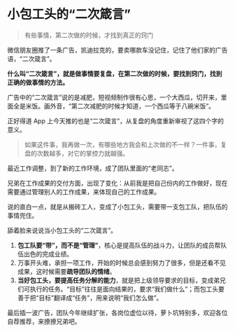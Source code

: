 # 小包工头的“二次箴言”

> 有些事情，第二次做的时候，才找到真正的窍门

微信朋友圈推了一条广告，凯迪拉克的，要卖哪款车没记住，记住了他们家的广告语，“二次箴言”。

**什么叫“二次箴言”，就是做事情要复盘，在第二次做的时候，要找到窍门，找到正确的做事情的方法。**

广告中的“二次箴言”说的是减肥，短视频制作很有心思，一个大西瓜，切开来，里面全是米饭。画外音，“第二次减肥的时候才知道，一个西瓜等于八碗米饭”。

正好得道 App 上今天推的也是“二次箴言”，从复盘的角度重新审视了这四个字的意义。

> 如果这件事，我再做一次，有哪些地方我会和上次做的不一样？一件事，复盘的次数越多，对它的掌控力就越强。

最近工作调整，到了新的工作环境，成了团队里面的“老同志”。

兄弟在工作成果的交付方面，出现了变化：从前我是把自己份内的工作做好，现在需要通过管理别人的工作成果，来体现自己的工作成果。

说的直白一点，就是从搬砖工人，变成了小包工头，需要带一支包工队，把队伍的事情兜住。

舔着脸来说说当小包工头的“二次箴言”。

1. **包工队要“带”，而不是“管理”**，核心是提高队伍的战斗力，让团队的成员帮队伍出色的完成业绩。
2. 万事开头难，承担一项工作，开始的时候总会感到努力了很多，但是还看不见成果，这时候需要**疏导团队的情绪**。
3. **当好包工头，要提高任务分解的能力**，就是把上级领导要求的目标，变成弟兄们可执行的任务。“目标”往往是面向结果的，要求“我们做什么”；而包工头要善于把“目标”翻译成“任务”，用来说明“我们怎么做”。

最后插一波广告，团队今年继续扩张，各岗位虚位以待，萝卜坑特别多，欢迎各位自荐推荐，来撩撩兄弟吧。
